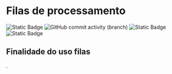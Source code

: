 # Filas de processamento
 
![Static Badge](https://img.shields.io/badge/development-abap-blue)
![GitHub commit activity (branch)](https://img.shields.io/github/commit-activity/t/edmilson-nascimento/queue) ![Static Badge](https://img.shields.io/badge/miriam-mb-orange)
![Static Badge](https://img.shields.io/badge/poo-abap-teal)

## Finalidade do uso filas
.
